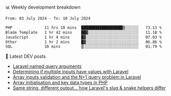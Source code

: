 📊 Weekly development breakdown
<!--START_SECTION:waka-->

```txt
From: 03 July 2024 - To: 10 July 2024

PHP              11 hrs 10 mins  ██████████████████▒░░░░░░   73.13 %
Blade Template   1 hr 42 mins    ██▓░░░░░░░░░░░░░░░░░░░░░░   11.18 %
JavaScript       1 hr 4 mins     █▓░░░░░░░░░░░░░░░░░░░░░░░   07.03 %
Other            1 hr 2 mins     █▓░░░░░░░░░░░░░░░░░░░░░░░   06.86 %
SQL              16 mins         ▒░░░░░░░░░░░░░░░░░░░░░░░░   01.79 %
```

<!--END_SECTION:waka-->

📕 Latest DEV posts
<!-- BLOG-POST-LIST:START -->
- [Laravel named query arguments](https://dev.to/michaelvickersuk/laravel-named-query-arguments-28kd)
- [Determining if multiple inputs have values with Laravel](https://dev.to/michaelvickersuk/determining-if-multiple-inputs-have-values-with-laravel-km6)
- [Array inputs validation and the N+1 query problem in Laravel](https://dev.to/michaelvickersuk/array-inputs-validation-and-the-n1-query-problem-in-laravel-2agb)
- [Array initialisation and key data types in PHP](https://dev.to/michaelvickersuk/array-initialisation-and-key-data-types-in-php-1e5b)
- [Same string, different output... how Laravel&#39;s slug &amp; snake helpers differ](https://dev.to/michaelvickersuk/same-string-different-output-how-laravels-slug-snake-helpers-differ-1ccj)
<!-- BLOG-POST-LIST:END -->
